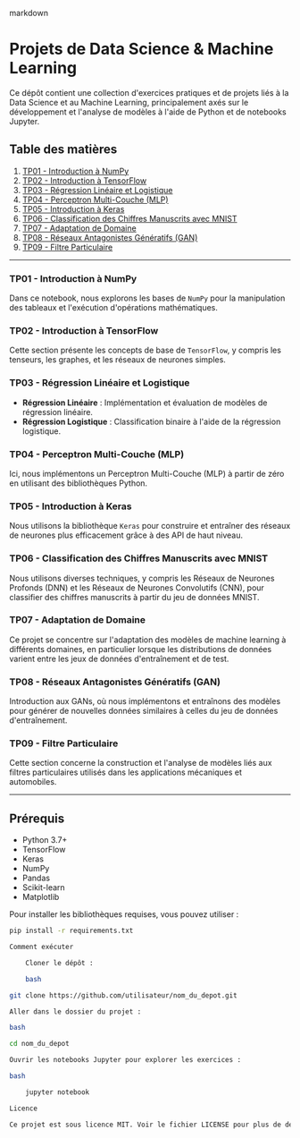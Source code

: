markdown

# Projets de Data Science & Machine Learning

Ce dépôt contient une collection d'exercices pratiques et de projets liés à la Data Science et au Machine Learning, principalement axés sur le développement et l'analyse de modèles à l'aide de Python et de notebooks Jupyter.

## Table des matières
1. [TP01 - Introduction à NumPy](#TP01-8)
2. [TP02 - Introduction à TensorFlow](#TP02)
3. [TP03 - Régression Linéaire et Logistique](#TP03)
4. [TP04 - Perceptron Multi-Couche (MLP)](#TP04)
5. [TP05 - Introduction à Keras](#TP05)
6. [TP06 - Classification des Chiffres Manuscrits avec MNIST](#TP06)
7. [TP07 - Adaptation de Domaine](#TP07)
8. [TP08 - Réseaux Antagonistes Génératifs (GAN)](#TP08)
9. [TP09 - Filtre Particulaire](#TP09)

---

### TP01 - Introduction à NumPy
Dans ce notebook, nous explorons les bases de `NumPy` pour la manipulation des tableaux et l'exécution d'opérations mathématiques.

### TP02 - Introduction à TensorFlow
Cette section présente les concepts de base de `TensorFlow`, y compris les tenseurs, les graphes, et les réseaux de neurones simples.

### TP03 - Régression Linéaire et Logistique
- **Régression Linéaire** : Implémentation et évaluation de modèles de régression linéaire.
- **Régression Logistique** : Classification binaire à l'aide de la régression logistique.

### TP04 - Perceptron Multi-Couche (MLP)
Ici, nous implémentons un Perceptron Multi-Couche (MLP) à partir de zéro en utilisant des bibliothèques Python.

### TP05 - Introduction à Keras
Nous utilisons la bibliothèque `Keras` pour construire et entraîner des réseaux de neurones plus efficacement grâce à des API de haut niveau.

### TP06 - Classification des Chiffres Manuscrits avec MNIST
Nous utilisons diverses techniques, y compris les Réseaux de Neurones Profonds (DNN) et les Réseaux de Neurones Convolutifs (CNN), pour classifier des chiffres manuscrits à partir du jeu de données MNIST.

### TP07 - Adaptation de Domaine
Ce projet se concentre sur l'adaptation des modèles de machine learning à différents domaines, en particulier lorsque les distributions de données varient entre les jeux de données d'entraînement et de test.

### TP08 - Réseaux Antagonistes Génératifs (GAN)
Introduction aux GANs, où nous implémentons et entraînons des modèles pour générer de nouvelles données similaires à celles du jeu de données d'entraînement.

### TP09 - Filtre Particulaire
Cette section concerne la construction et l'analyse de modèles liés aux filtres particulaires utilisés dans les applications mécaniques et automobiles.

---

## Prérequis
- Python 3.7+
- TensorFlow
- Keras
- NumPy
- Pandas
- Scikit-learn
- Matplotlib

Pour installer les bibliothèques requises, vous pouvez utiliser :
```bash
pip install -r requirements.txt

Comment exécuter

    Cloner le dépôt :

    bash

git clone https://github.com/utilisateur/nom_du_depot.git

Aller dans le dossier du projet :

bash

cd nom_du_depot

Ouvrir les notebooks Jupyter pour explorer les exercices :

bash

    jupyter notebook

Licence

Ce projet est sous licence MIT. Voir le fichier LICENSE pour plus de détails.